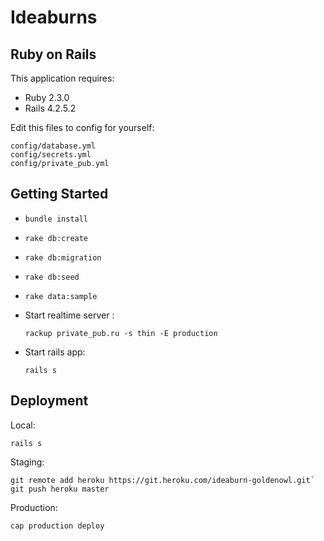 Ideaburns
================

Ruby on Rails
-------------

This application requires:

- Ruby 2.3.0
- Rails 4.2.5.2

Edit this files to config for yourself:
```
config/database.yml
config/secrets.yml
config/private_pub.yml
```

Getting Started
---------------
 - `bundle install`

 - `rake db:create`

 - `rake db:migration`

 - `rake db:seed`

 - `rake data:sample`

 - Start realtime server :

   `rackup private_pub.ru -s thin -E production`

 - Start rails app:

   `rails s`


Deployment
---------------
Local:
```
rails s
```

Staging:
```
git remote add heroku https://git.heroku.com/ideaburn-goldenowl.git`
git push heroku master
```

Production:
```
cap production deploy
```